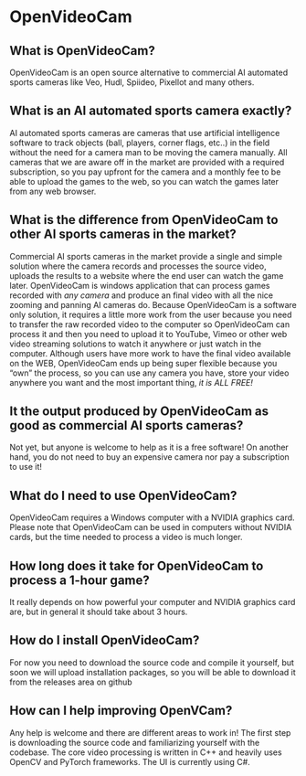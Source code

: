 # OpenVideoCam


## What is OpenVideoCam?
OpenVideoCam is an open source alternative to commercial AI automated sports cameras like Veo, Hudl, Spiideo, Pixellot and many others.

## What is an AI automated sports camera exactly?
AI automated sports cameras are cameras that use artificial intelligence software to track objects (ball, players, corner flags, etc..) in the field without the need for a camera man to be moving the camera manually.
All cameras that we are aware off in the market are provided with a required subscription, so you pay upfront for the camera and a monthly fee to be able to upload the games to the web, so you can watch the games later from any web browser.

## What is the difference from OpenVideoCam to other AI sports cameras in the market?
Commercial AI sports cameras in the market provide a single and simple solution where the camera records and processes the source video, uploads the results to a website where the end user can watch the game later. 
OpenVideoCam is windows application that can process games recorded with *any camera* and produce an final video with all the nice zooming and panning AI cameras do. 
Because OpenVideoCam is a software only solution, it requires a little more work from the user because you need to transfer the raw recorded video to the computer so OpenVideoCam can process it and then you need to upload it to YouTube, Vimeo or other web video streaming solutions to watch it anywhere or just watch in the computer.
Although users have more work to have the final video available on the WEB, OpenVideoCam ends up being super flexible because you “own” the process, so you can use any camera you have, store your video anywhere you want and the most important thing, *it is ALL FREE!* 

## It the output produced by OpenVideoCam as good as commercial AI sports cameras? 
Not yet, but anyone is welcome to help as it is a free software! On another hand, you do not need to buy an expensive camera nor pay a subscription to use it!
 
## What do I need to use OpenVideoCam?
OpenVideoCam requires a Windows computer with a NVIDIA graphics card. Please note that OpenVideoCam can be used in computers without NVIDIA cards, but the time needed to process a video is much longer.

## How long does it take for OpenVideoCam to process a 1-hour game?
It really depends on how powerful your computer and NVIDIA graphics card are, but in general it should take about 3 hours.

## How do I install OpenVideoCam?
For now you need to download the source code and compile it yourself, but soon we will upload installation packages, so you will be able to download it from the releases area on github

## How can I help improving OpenVCam?
Any help is welcome and there are different areas to work in! The first step is downloading the source code and familiarizing yourself with the codebase. The core video processing is written in C++ and heavily uses OpenCV and PyTorch frameworks. The UI is currently using C#.

